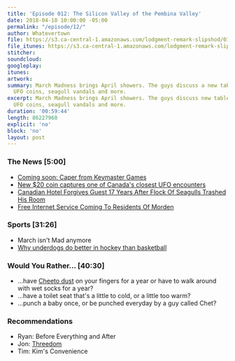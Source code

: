 ```yaml
---
title: 'Episode 012: The Silicon Valley of the Pembina Valley'
date: 2018-04-10 10:00:00 -05:00
permalink: "/episode/12/"
author: Whatevertown
file: https://s3.ca-central-1.amazonaws.com/lodgment-remark-slipshod/012.mp3
file_itunes: https://s3.ca-central-1.amazonaws.com/lodgment-remark-slipshod/012.4a
stitcher: 
soundcloud: 
googleplay: 
itunes: 
artwork: 
summary: March Madness brings April showers. The guys discuss a new tabletop games,
  UFO coins, seagull vandals and more.
excerpt: March Madness brings April showers. The guys discuss new tabletop games,
  UFO coins, seagull vandals and more.
duration: '00:59:44'
length: 86227960
explicit: 'no'
block: 'no'
layout: post
---
```


### The News [5:00]
- [Coming soon: Caper from Keymaster Games](https://twitter.com/KeymasterGames/status/974006077783097344)
- [New $20 coin captures one of Canada's closest UFO encounters](https://www.ctvnews.ca/lifestyle/new-20-coin-captures-one-of-canada-s-closest-ufo-encounters-1.3870279#_gus&_gucid=&_gup=twitter&_gsc=wGzaCEY)
- [Canadian Hotel Forgives Guest 17 Years After Flock Of Seagulls Trashed His Room](https://www.npr.org/sections/thetwo-way/2018/04/04/599363657/canadian-hotel-forgives-guest-17-years-after-flock-of-seagulls-trashed-his-room)
- [Free Internet Service Coming To Residents Of Morden](https://www.pembinavalleyonline.com/local/free-internet-service-coming-to-residents-of-morden)

### Sports [31:26]
- March isn't Mad anymore
- [Why underdogs do better in hockey than basketball](https://www.youtube.com/watch?v=HNlgISa9Giw)


### Would You Rather… [40:30]
- …have [Cheeto dust](https://twitter.com/ChesterCheetah/status/618147507768430592) on your fingers for a year or have to walk around with wet socks for a year?
- …have a toilet seat that's a little to cold, or a little too warm?
- …punch a baby once, or be punched everyday by a guy called Chet?

### Recommendations
- Ryan: Before Everything and After
- Jon: [Threedom](http://www.earwolf.com/episode/threedom-ep-1-this-was-a-mistake/)
- Tim: Kim's Convenience